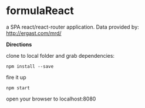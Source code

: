 # formulaReact

a SPA react/react-router application.
Data provided by: http://ergast.com/mrd/

**Directions**

clone to local folder and grab dependencies:

`npm install --save`

fire it up

`npm start`

open your browser to localhost:8080

